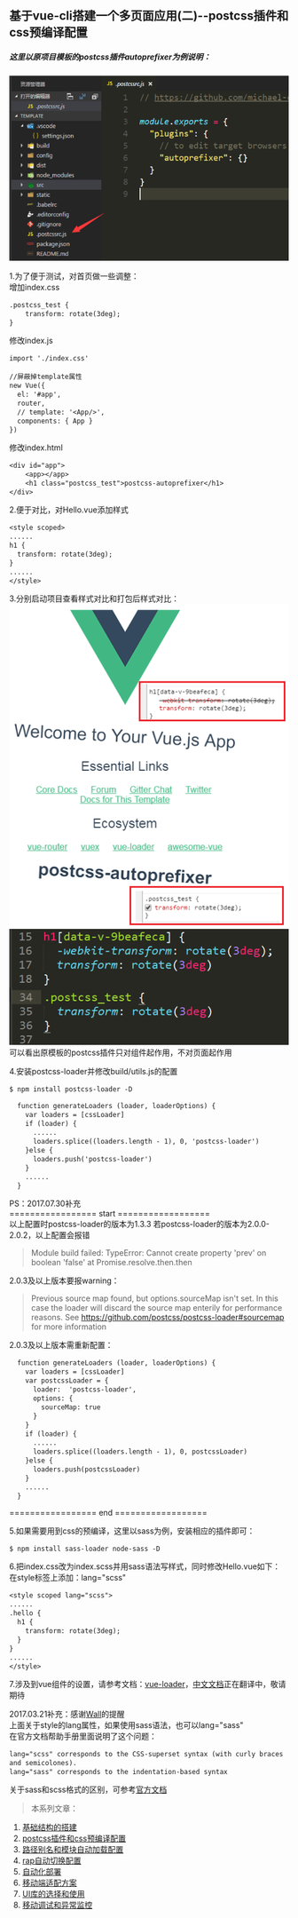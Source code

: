 ## 基于vue-cli搭建一个多页面应用(二)--postcss插件和css预编译配置

##### 这里以原项目模板的postcss插件autoprefixer为例说明：  
![](imgs/06.png)

1.为了便于测试，对首页做一些调整：  
增加index.css
```
.postcss_test {
    transform: rotate(3deg);
}
```

修改index.js
```
import './index.css'

//屏蔽掉template属性
new Vue({
  el: '#app',
  router,
  // template: '<App/>',
  components: { App }
})
```

修改index.html
```
<div id="app">
    <app></app>
    <h1 class="postcss_test">postcss-autoprefixer</h1>
</div>
```

2.便于对比，对Hello.vue添加样式
```
<style scoped>
......
h1 {
  transform: rotate(3deg);
}
......
</style>
```

3.分别启动项目查看样式对比和打包后样式对比：  
![](imgs/04.png)
![](imgs/05.png)  
可以看出原模板的postcss插件只对组件起作用，不对页面起作用

4.安装postcss-loader并修改build/utils.js的配置
```
$ npm install postcss-loader -D
```

```
  function generateLoaders (loader, loaderOptions) {
    var loaders = [cssLoader]
    if (loader) {
      ......
      loaders.splice((loaders.length - 1), 0, 'postcss-loader')
    }else {
      loaders.push('postcss-loader')
    }
    ......
  }
```

PS：2017.07.30补充  
================= start ==================  
以上配置时postcss-loader的版本为1.3.3
若postcss-loader的版本为2.0.0-2.0.2，以上配置会报错  
> Module build failed: TypeError: Cannot create property 'prev' on boolean 'false'
at Promise.resolve.then.then  

2.0.3及以上版本要报warning：  
> Previous source map found, but options.sourceMap isn't set.
In this case the loader will discard the source map enterily for performance reasons.
See https://github.com/postcss/postcss-loader#sourcemap for more information  

2.0.3及以上版本需重新配置：
```
  function generateLoaders (loader, loaderOptions) {
    var loaders = [cssLoader]
    var postcssLoader = {
      loader:  'postcss-loader',
      options: {
        sourceMap: true
      }
    }
    if (loader) {
      ......
      loaders.splice((loaders.length - 1), 0, postcssLoader)
    }else {
      loaders.push(postcssLoader)
    }
    ......
  }
```
================= end ==================

5.如果需要用到css的预编译，这里以sass为例，安装相应的插件即可：  
```
$ npm install sass-loader node-sass -D
```

6.把index.css改为index.scss并用sass语法写样式，同时修改Hello.vue如下：  
在style标签上添加：lang="scss"
```
<style scoped lang="scss">
......
.hello {
  h1 {
    transform: rotate(3deg);
  }
}
......
</style>
```

7.涉及到vue组件的设置，请参考文档：[vue-loader](http://vue-loader.vuejs.org/en/)，[中文文档]()正在翻译中，敬请期待

2017.03.21补充：感谢[Wall](https://github.com/WangQiangrong)的提醒  
上面关于style的lang属性，如果使用sass语法，也可以lang="sass"  
在官方文档帮助手册里面说明了这个问题：
```
lang="scss" corresponds to the CSS-superset syntax (with curly braces and semicolones).
lang="sass" corresponds to the indentation-based syntax
```
关于sass和scss格式的区别，可参考[官方文档](http://sass-lang.com/documentation/file.SASS_REFERENCE.html#syntax)


> 本系列文章：

1. <a href="https://github.com/tonyfree/blog/issues/1" target="_blank">基础结构的搭建</a>
2. <a href="https://github.com/tonyfree/blog/issues/2" target="_blank">postcss插件和css预编译配置</a>
3. <a href="https://github.com/tonyfree/blog/issues/3" target="_blank">路径别名和模块自动加载配置</a>
4. <a href="https://github.com/tonyfree/blog/issues/4" target="_blank">rap自动切换配置</a>
5. <a href="https://github.com/tonyfree/blog/issues/5" target="_blank">自动化部署</a>
6. <a href="https://github.com/tonyfree/blog/issues/6" target="_blank">移动端适配方案</a>
7. <a href="https://github.com/tonyfree/blog/issues/7" target="_blank">UI库的选择和使用</a>
8. <a href="https://github.com/tonyfree/blog/issues/8" target="_blank">移动调试和异常监控</a>